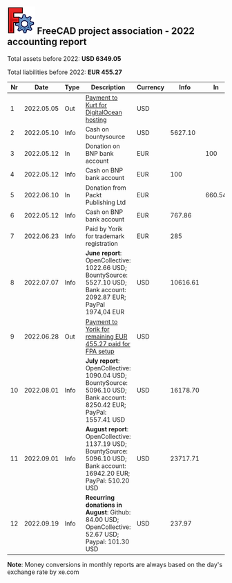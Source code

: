 ## <img src="../images/freecad.svg" style="zoom:50%;" /> FreeCAD project association - 2022 accounting report

Total assets before 2022: **USD 6349.05**

Total liabilities before 2022: **EUR 455.27**

| Nr  | Date       | Type | Description                                                                                                               | Currency | Info     | In     | Out    |
| --- | ---------- | ---- | ------------------------------------------------------------------------------------------------------------------------- | -------- | -------- | ------ | ------ |
| 1   | 2022.05.05 | Out  | [Payment to Kurt for DigitalOcean hosting](https://github.com/FreeCAD/FPA/issues/2)                                       | USD      |          |        | 891.45 |
| 2   | 2022.05.10 | Info | Cash on bountysource                                                                                                      | USD      | 5627.10  |        |        |
| 3   | 2022.05.12 | In   | Donation on BNP bank account                                                                                              | EUR      |          | 100    |        |
| 4   | 2022.05.12 | Info | Cash on BNP bank account                                                                                                  | EUR      | 100      |        |        |
| 5   | 2022.06.10 | In   | Donation from Packt Publishing Ltd                                                                                        | EUR      |          | 660.54 |        |
| 6   | 2022.05.12 | Info | Cash on BNP bank account                                                                                                  | EUR      | 767.86   |        |        |
| 7   | 2022.06.23 | Info | Paid by Yorik for trademark registration                                                                                  | EUR      | 285      |        |        |
| 8   | 2022.07.07 | Info | **June report**: OpenCollective: 1022.66 USD; BountySource: 5527.10 USD; Bank account: 2092.87 EUR; PayPal 1974,04 EUR    | USD      | 10616.61 |        |        |
| 9   | 2022.06.28 | Out  | [Payment to Yorik for remaining EUR 455.27 paid for FPA setup](https://github.com/FreeCAD/FPA/issues/14)                  | USD      |          |        | 530.91 |
| 10  | 2022.08.01 | Info | **July report**: OpenCollective: 1090.04 USD; BountySource: 5096.10 USD; Bank account: 8250.42 EUR; PayPal: 1557.41 USD   | USD      | 16178.70 |        |        |
| 11  | 2022.09.01 | Info | **August report**: OpenCollective: 1137.19 USD; BountySource: 5096.10 USD; Bank account: 16942.20 EUR; PayPal: 510.20 USD | USD      | 23717.71 |        |        |
| 12  | 2022.09.19 | Info | **Recurring donations in August**: Github: 84.00 USD; OpenCollective: 52.67 USD; Paypal: 101.30 USD                       | USD      | 237.97   |        |        |

**Note**: Money conversions in monthly reports are always based on the day's exchange rate by xe.com
